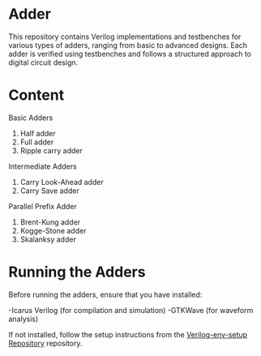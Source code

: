 # Adder
This repository contains Verilog implementations and testbenches for various types of adders, ranging from basic to advanced designs. Each adder is verified using testbenches and follows a structured approach to digital circuit design.

# Content 
Basic Adders 
1. Half adder
2. Full adder
3. Ripple carry adder
   
Intermediate Adders 
1. Carry Look-Ahead adder
2. Carry Save adder

Parallel Prefix Adder
1. Brent-Kung adder
2. Kogge-Stone adder
3. Skalanksy adder


# Running the Adders 
Before running the adders, ensure that you have installed:

-Icarus Verilog (for compilation and simulation) 
-GTKWave (for waveform analysis)

If not installed, follow the setup instructions from the [Verilog-env-setup Repository](https://github.com/prabalraj18/Verilog-env-setup) repository.

